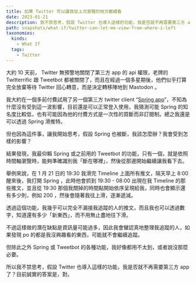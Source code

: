```yaml
---
title: 如果 Twitter 可以讓我從上次瀏覽的地方繼續看
date: 2023-01-21
description: 我不禁思考，假設 Twitter 也導入這樣的功能，我是否就不再需要第三方 app 了？目前誠實的答案是，對。
path: snapshots/what-if/twitter-can-let-me-view-from-where-i-left
taxonomies:
  kinds: 
    - What If
  tags: 
    - Twitter
---
```


大約 10 天前， Twitter 無預警地關閉了第三方 app 的 api 權限，老牌的 Twitterrific 跟 Tweetbot 都被關閉了，而且在經過一個多星期後，他們似乎打算完全放棄等待 Twitter 回心轉意，而是決定轉移陣地到 Mastodon 。

我大約在一個多前付費試用了另一個第三方 twitter client “[Spring app](https://twitter.com/thespringapp)”，不知為什麼沒有受到這一波影響，目前還是可以正常登入使用，我猜測可能 Spring 的知名度比較低，也有可能因為他的付費方式是一次性的買斷而非訂閱制。總之我還是可以透過 Spring 滑推特。

但也因為這件事，讓我開始思考，假設 Spring 也被斷，我該怎麼辦？我會受到怎樣的影響？

結果發現，我最仰賴 Spring 或之前用的 Tweetbot 的功能，只有一個，就是依照時間軸瀏覽時，能夠準確識別我「斷在哪裡」，然後從那邊開始繼續讓我看下去。

舉例來說，在 1 月 21 日的 19:30 我滑完 Timeline 上面所有推文，隔天早上 8:00 醒來後，我打開 Spring ，此時他會抓到 19:30 - 08:00 出現在我 Timeline 的那些推文，並且從 19:30 那個我關掉的時間點開始依序呈現給我，同時也會顯示還有多少則，例如 200 ，然後會隨著我往上滑，逐漸遞減。

透過這個功能，我幾乎可以完全不漏接我追蹤的人的推文，而且我也可以透過數字，知道還有多少「新東西」，而不用無止盡地往下滑。

不過這樣做的潛在缺點是資訊量可能過多，因此我會蠻認真地整理我追蹤的人，如果發現 po 的都是我沒興趣看的東西，可能就不會繼續追蹤。

但除此之外 Spring 或 Tweetbot 的各種功能，我好像都用不太到，或者說沒那麼必要。

所以我不禁思考，假設 Twitter 也導入這樣的功能，我是否就不再需要第三方 app 了？目前誠實的答案是，對。